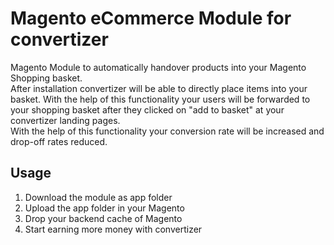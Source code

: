 # Magento eCommerce Module for convertizer
Magento Module to automatically handover products into your Magento Shopping basket.
<br> 
After installation convertizer will be able to directly place items into your basket. With the help of this functionality your users will
be forwarded to your shopping basket after they clicked on "add to basket" at your convertizer landing pages.
<br>
With the help of this functionality your conversion rate will be increased and drop-off rates reduced.
<br>
<h2>Usage</h2>
<ol>
<li>Download the module as app folder</li>
<li>Upload the app folder in your Magento</li>
<li>Drop your backend cache of Magento</li>
<li>Start earning more money with convertizer</li>
</ol>
